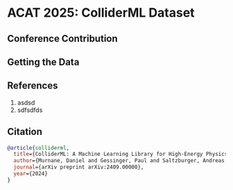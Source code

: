 # ACAT 2025: ColliderML Dataset

## Conference Contribution

## Getting the Data

## References

1. asdsd
2. sdfsdfds

## Citation

```bibtex
@article{colliderml,
  title={ColliderML: A Machine Learning Library for High-Energy Physics},
  author={Murnane, Daniel and Gessinger, Paul and Saltzburger, Andreas and Zaborowska, Anna and Stefl, Andreas and Skov, Stine Kofoed and Raaholt, Marcus},
  journal={arXiv preprint arXiv:2409.00000},
  year={2024}
}
```